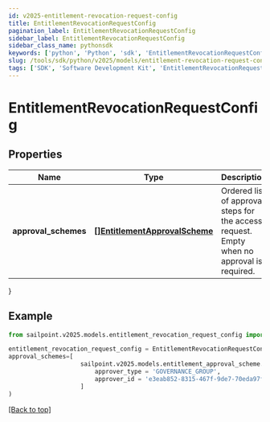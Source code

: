 ```yaml
---
id: v2025-entitlement-revocation-request-config
title: EntitlementRevocationRequestConfig
pagination_label: EntitlementRevocationRequestConfig
sidebar_label: EntitlementRevocationRequestConfig
sidebar_class_name: pythonsdk
keywords: ['python', 'Python', 'sdk', 'EntitlementRevocationRequestConfig', 'V2025EntitlementRevocationRequestConfig'] 
slug: /tools/sdk/python/v2025/models/entitlement-revocation-request-config
tags: ['SDK', 'Software Development Kit', 'EntitlementRevocationRequestConfig', 'V2025EntitlementRevocationRequestConfig']
---
```


# EntitlementRevocationRequestConfig


## Properties

Name | Type | Description | Notes
------------ | ------------- | ------------- | -------------
**approval_schemes** | [**[]EntitlementApprovalScheme**](entitlement-approval-scheme) | Ordered list of approval steps for the access request. Empty when no approval is required. | [optional] 
}

## Example

```python
from sailpoint.v2025.models.entitlement_revocation_request_config import EntitlementRevocationRequestConfig

entitlement_revocation_request_config = EntitlementRevocationRequestConfig(
approval_schemes=[
                    sailpoint.v2025.models.entitlement_approval_scheme.EntitlementApprovalScheme(
                        approver_type = 'GOVERNANCE_GROUP', 
                        approver_id = 'e3eab852-8315-467f-9de7-70eda97f63c8', )
                    ]
)

```
[[Back to top]](#) 

